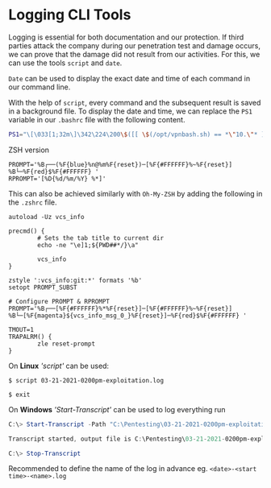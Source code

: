 # Logging CLI Tools

Logging is essential for both documentation and our protection. If third parties attack the company during our penetration test and damage occurs, we can prove that the damage did not result from our activities. For this, we can use the tools `script` and `date`. 

`Date` can be used to display the exact date and time of each command in our command line. 

With the help of `script`, every command and the subsequent result is saved in a background file. To display the date and time, we can replace the `PS1` variable in our `.bashrc` file with the following content.

```bash
PS1="\[\033[1;32m\]\342\224\200\$([[ \$(/opt/vpnbash.sh) == *\"10.\"* ]] && echo \"[\[\033[1;34m\]\$(/opt/vpnserver.sh)\[\033[1;32m\]]\342\224\200[\[\033[1;37m\]\$(/opt/vpnbash.sh)\[\033[1;32m\]]\342\224\200\")[\[\033[1;37m\]\u\[\033[01;32m\]@\[\033[01;34m\]\h\[\033[1;32m\]]\342\224\200[\[\033[1;37m\]\w\[\033[1;32m\]]\n\[\033[1;32m\]\342\224\224\342\224\200\342\224\200\342\225\274 [\[\e[01;33m\]$(date +%D-%r)\[\e[01;32m\]]\\$ \[\e[0m\]"
```

ZSH version

```shell
PROMPT='%B┌──(%F{blue}%n@%m%F{reset})─[%F{#FFFFFF}%~%F{reset}]
%B└─%F{red}$%F{#FFFFFF} '
RPROMPT='[%D{%d/%m/%Y} %*]'
```

This can also be achieved similarly with `Oh-My-ZSH` by adding the following in the `.zshrc` file.

```shell
autoload -Uz vcs_info

precmd() {
        # Sets the tab title to current dir
        echo -ne "\e]1;${PWD##*/}\a"

        vcs_info
}

zstyle ':vcs_info:git:*' formats '%b'
setopt PROMPT_SUBST

# Configure PROMPT & RPROMPT
PROMPT='%B┌──[%F{#FFFFFF}%*%F{reset}]─[%F{#FFFFFF}%~%F{reset}]
%B└─[%F{magenta}${vcs_info_msg_0_}%F{reset}]─%F{red}$%F{#FFFFFF} '

TMOUT=1
TRAPALRM() {
        zle reset-prompt
}
```

On **Linux** *'script'* can be used:
````shell
$ script 03-21-2021-0200pm-exploitation.log

$ exit
````

On **Windows** *'Start-Transcript'* can be used to log everything run
```powershell
C:\> Start-Transcript -Path "C:\Pentesting\03-21-2021-0200pm-exploitation.log"

Transcript started, output file is C:\Pentesting\03-21-2021-0200pm-exploitation.log

C:\> Stop-Transcript
```

Recommended to define the name of the log in advance eg. `<date>-<start time>-<name>.log`
